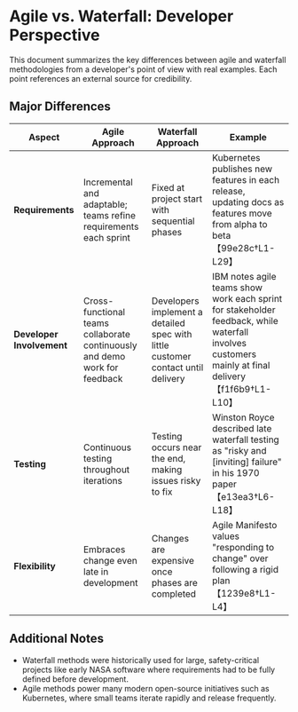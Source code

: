 # Agile vs. Waterfall: Developer Perspective

This document summarizes the key differences between agile and waterfall methodologies from a developer's point of view with real examples. Each point references an external source for credibility.

## Major Differences

| Aspect | Agile Approach | Waterfall Approach | Example |
|-------|---------------|------------------|---------|
| **Requirements** | Incremental and adaptable; teams refine requirements each sprint | Fixed at project start with sequential phases | Kubernetes publishes new features in each release, updating docs as features move from alpha to beta【99e28c†L1-L29】 |
| **Developer Involvement** | Cross-functional teams collaborate continuously and demo work for feedback | Developers implement a detailed spec with little customer contact until delivery | IBM notes agile teams show work each sprint for stakeholder feedback, while waterfall involves customers mainly at final delivery【f1f6b9†L1-L10】 |
| **Testing** | Continuous testing throughout iterations | Testing occurs near the end, making issues risky to fix | Winston Royce described late waterfall testing as "risky and [inviting] failure" in his 1970 paper【e13ea3†L6-L18】 |
| **Flexibility** | Embraces change even late in development | Changes are expensive once phases are completed | Agile Manifesto values "responding to change" over following a rigid plan【1239e8†L1-L4】 |

## Additional Notes
- Waterfall methods were historically used for large, safety-critical projects like early NASA software where requirements had to be fully defined before development.
- Agile methods power many modern open-source initiatives such as Kubernetes, where small teams iterate rapidly and release frequently.

